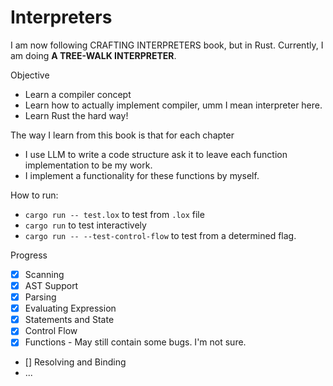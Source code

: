# Interpreters

I am now following CRAFTING INTERPRETERS book, but in Rust. Currently, I am doing **A TREE-WALK INTERPRETER**.

Objective
- Learn a compiler concept
- Learn how to actually implement compiler, umm I mean interpreter here.
- Learn Rust the hard way!

The way I learn from this book is that for each chapter
- I use LLM to write a code structure ask it to leave each function implementation to be my work.
- I implement a functionality for these functions by myself.

How to run:
- `cargo run -- test.lox` to test from `.lox` file
- `cargo run` to test interactively
- `cargo run -- --test-control-flow` to test from a determined flag.

Progress
- [x] Scanning
- [x] AST Support
- [x] Parsing
- [x] Evaluating Expression
- [x] Statements and State
- [x] Control Flow
- [x] Functions - May still contain some bugs. I'm not sure.
- [] Resolving and Binding
- ...